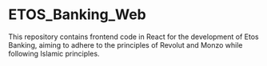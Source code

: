# ETOS_Banking_Web
This repository contains frontend code in React for the development of Etos Banking, aiming to adhere to the principles of Revolut and Monzo while following Islamic principles.
